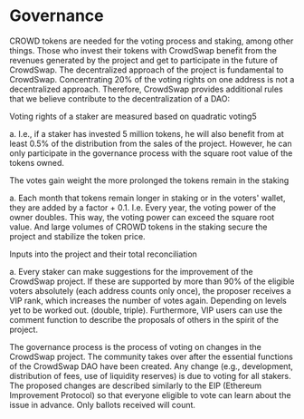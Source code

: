 # Governance

CROWD tokens are needed for the voting process and staking, among other things. Those who
invest their tokens with CrowdSwap benefit from the revenues generated by the project and
get to participate in the future of CrowdSwap.
The decentralized approach of the project is fundamental to CrowdSwap. Concentrating 20% of
the voting rights on one address is not a decentralized approach. Therefore, CrowdSwap
provides additional rules that we believe contribute to the decentralization of a DAO:

Voting rights of a staker are measured based on quadratic voting5

a. I.e., if a staker has invested 5 million tokens, he will also benefit from at least
0.5% of the distribution from the sales of the project. However, he can only
participate in the governance process with the square root value of the tokens
owned.

The votes gain weight the more prolonged the tokens remain in the staking

a. Each month that tokens remain longer in staking or in the voters' wallet, they are
added by a factor + 0.1. I.e. Every year, the voting power of the owner doubles.
This way, the voting power can exceed the square root value. And large volumes
of CROWD tokens in the staking secure the project and stabilize the token price.

Inputs into the project and their total reconciliation

a. Every staker can make suggestions for the improvement of the CrowdSwap
project. If these are supported by more than 90% of the eligible voters
absolutely (each address counts only once), the proposer receives a VIP rank,
which increases the number of votes again. Depending on levels yet to be
worked out. (double, triple). Furthermore, VIP users can use the comment
function to describe the proposals of others in the spirit of the project.

The governance process is the process of voting on changes in the CrowdSwap project. The
community takes over after the essential functions of the CrowdSwap DAO have been created.
Any change (e.g., development, distribution of fees, use of liquidity reserves) is due to voting
for all stakers.
The proposed changes are described similarly to the EIP (Ethereum Improvement Protocol) so
that everyone eligible to vote can learn about the issue in advance. Only ballots received will
count.